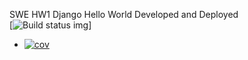 SWE HW1 Django Hello World Developed and Deployed</br>
[![Build status img](https://app.travis-ci.com/Jefferyl240/swe1-app.svg?token=yN3vAS1Yf8dyU9qWiXpn&branch=main)]</br>
+ [![cov](https://Jefferyl240.github.io/swe1-app/badges/coverage.svg)](https://github.com/Jefferyl240/swe1-app/actions)
